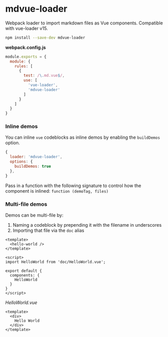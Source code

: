 # mdvue-loader
Webpack loader to import markdown files as Vue components. Compatible with vue-loader v15.

```bash
npm install --save-dev mdvue-loader
```

**webpack.config.js**
```js
module.exports = {
  module: {
    rules: [
      {
        test: /\.md.vue$/,
        use: [
          'vue-loader',
          'mdvue-loader'
        ]
      }
    ]
  }
}
```


### Inline demos
You can inline `vue` codeblocks as inline demos by enabling the `buildDemos` option.

```js
{
  loader: 'mdvue-loader',
  options: {
    buildDemos: true
  },
}
```

Pass in a function with the following signature to control how the component is inlined: `function (demoTag, files)`


### Multi-file demos
Demos can be multi-file by:
1. Naming a codeblock by prepending it with the filename in underscores
2. Importing that file via the `doc` alias

```vue
<template>
  <hello-world />
</template>

<script>
import HelloWorld from 'doc/HelloWorld.vue';

export default {
  components: {
    HelloWorld
  }
}
</script>
```

_HelloWorld.vue_
```vue
<template>
  <div>
    Hello World
  </div>
</template>
```
